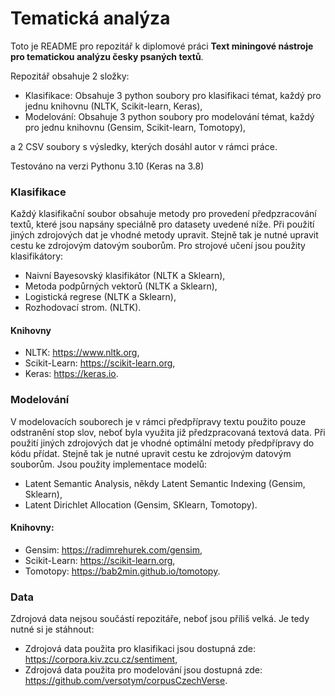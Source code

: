# Tematická analýza
Toto je README pro repozitář k diplomové práci **Text miningové nástroje pro tematickou analýzu česky psaných textů**.

Repozitář obsahuje 2 složky:
- Klasifikace: Obsahuje 3 python soubory pro klasifikaci témat, každý pro jednu knihovnu (NLTK, Scikit-learn, Keras),
- Modelování: Obsahuje 3 python soubory pro modelování témat, každý pro jednu knihovnu (Gensim, Scikit-learn, Tomotopy),

a 2 CSV soubory s výsledky, kterých dosáhl autor v rámci práce.

Testováno na verzi Pythonu 3.10 (Keras na 3.8)

### Klasifikace
Každý klasifikační soubor obsahuje metody pro provedení předpzracování textů, které jsou napsány speciálně pro datasety
uvedené níže. Při použití jiných zdrojových dat je vhodné metody upravit. Stejně tak je nutné upravit cestu ke zdrojovým
datovým souborům. Pro strojové učení jsou použity klasifikátory: 
- Naivní Bayesovský klasifikátor (NLTK a Sklearn),
- Metoda podpůrných vektorů (NLTK a Sklearn),
- Logistická regrese (NLTK a Sklearn),
- Rozhodovací strom. (NLTK).

#### Knihovny
- NLTK: https://www.nltk.org,
- Scikit-Learn: https://scikit-learn.org,
- Keras: https://keras.io.

### Modelování
V modelovacích souborech je v rámci předpřípravy textu použito pouze odstranění stop slov, neboť byla využita
již předzpracovaná textová data. Při použití jiných zdrojových dat je vhodné optimální metody předpřípravy do kódu
přídat. Stejně tak je nutné upravit cestu ke zdrojovým datovým souborům. Jsou použity implementace modelů:
- Latent Semantic Analysis, někdy Latent Semantic Indexing (Gensim, Sklearn),
- Latent Dirichlet Allocation (Gensim, SKlearn, Tomotopy).

#### Knihovny:
- Gensim: https://radimrehurek.com/gensim,
- Scikit-Learn: https://scikit-learn.org,
- Tomotopy: https://bab2min.github.io/tomotopy.

### Data
Zdrojová data nejsou součástí repozitáře, neboť jsou příliš velká. Je tedy nutné si je stáhnout:
- Zdrojová data použita pro klasifikaci jsou dostupná zde: https://corpora.kiv.zcu.cz/sentiment,
- Zdrojová data použita pro modelování jsou dostupná zde: https://github.com/versotym/corpusCzechVerse.